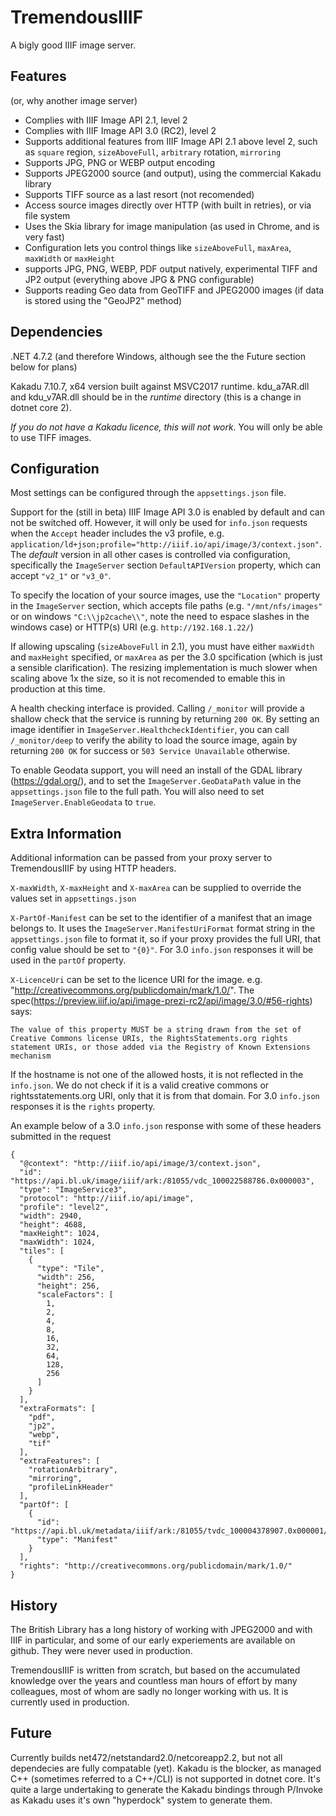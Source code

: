 # TremendousIIIF

A bigly good IIIF image server.

## Features

(or, why another image server)

- Complies with IIIF Image API 2.1, level 2
- Complies with IIIF Image API 3.0 (RC2), level 2
- Supports additional features from IIIF Image API 2.1 above level 2, such as `square` region, `sizeAboveFull`, `arbitrary` rotation, `mirroring`
- Supports JPG, PNG or WEBP output encoding
- Supports JPEG2000 source (and output), using the commercial Kakadu library 
- Supports TIFF source as a last resort (not recomended)
- Access source images directly over HTTP (with built in retries), or via file system
- Uses the Skia library for image manipulation (as used in Chrome, and is very fast)
- Configuration lets you control things like `sizeAboveFull`, `maxArea`, `maxWidth` or `maxHeight`
- supports JPG, PNG, WEBP, PDF output natively, experimental TIFF and JP2 output (everything above JPG & PNG configurable)
- Supports reading Geo data from GeoTIFF and JPEG2000 images (if data is stored using the "GeoJP2" method)

## Dependencies

.NET 4.7.2 (and therefore Windows, although see the the Future section below for plans)

Kakadu 7.10.7, x64 version built against MSVC2017 runtime. kdu_a7AR.dll and kdu_v7AR.dll should be in the *runtime* directory (this is a change in dotnet core 2).

*If you do not have a Kakadu licence, this will not work*. You will only be able to use TIFF images.

## Configuration

Most settings can be configured through the `appsettings.json` file.

Support for the (still in beta) IIIF Image API 3.0 is enabled by default and can not be switched off. However, it will only be used for `info.json` requests when the `Accept` header includes the v3 profile, e.g. `application/ld+json;profile="http://iiif.io/api/image/3/context.json"`. The _default_ version in all other cases is controlled via configuration, specifically the `ImageServer` section `DefaultAPIVersion` property, which can accept `"v2_1"` or `"v3_0"`.

To specify the location of your source images, use the `"Location"` property in the `ImageServer` section, which accepts file paths (e.g. `"/mnt/nfs/images"` or on windows `"C:\\jp2cache\\"`, note the need to espace slashes in the windows case) or HTTP(s) URI (e.g. `http://192.168.1.22/`)

If allowing upscaling (`sizeAboveFull` in 2.1), you must have either `maxWidth` and `maxHeight` specified, or `maxArea` as per the 3.0 spcification (which is just a sensible clarification). The resizing implementation is much slower when scaling above 1x the size, so it is not recomended to emable this in production at this time.

A health checking interface is provided. Calling `/_monitor` will provide a shallow check that the service is running by returning `200 OK`. By setting an image identifier in `ImageServer.HealthcheckIdentifier`, you can call `/_monitor/deep` to verify the ability to load the source image, again by returning `200 OK` for success or `503 Service Unavailable` otherwise.

To enable Geodata support, you will need an install of the GDAL library (https://gdal.org/), and to set the `ImageServer.GeoDataPath` value in the `appsettings.json` file to the full path. You will also need to set `ImageServer.EnableGeodata` to `true`.

## Extra Information

Additional information can be passed from your proxy server to TremendousIIIF by using HTTP headers. 

`X-maxWidth`, `X-maxHeight` and `X-maxArea` can be supplied to override the values set in `appsettings.json`

`X-PartOf-Manifest` can be set to the identifier of a manifest that an image belongs to. It uses the `ImageServer.ManifestUriFormat` format string in the `appsettings.json` file to format it, so if your proxy provides the full URI, that config value should be set to `"{0}"`.
For 3.0 `info.json` responses it will be used in the `partOf` property.

`X-LicenceUri` can be set to the licence URI for the image. e.g. "http://creativecommons.org/publicdomain/mark/1.0/". The spec(https://preview.iiif.io/api/image-prezi-rc2/api/image/3.0/#56-rights) says:

	The value of this property MUST be a string drawn from the set of Creative Commons license URIs, the RightsStatements.org rights statement URIs, or those added via the Registry of Known Extensions mechanism

If the hostname is not one of the allowed hosts, it is not reflected in the `info.json`. We do not check if it is a valid creative commons or rightsstatements.org URI, only that it is from that domain. For 3.0 `info.json` responses it is the `rights` property.

An example below of a 3.0 `info.json` response with some of these headers submitted in the request

```
{
  "@context": "http://iiif.io/api/image/3/context.json",
  "id": "https://api.bl.uk/image/iiif/ark:/81055/vdc_100022588786.0x000003",
  "type": "ImageService3",
  "protocol": "http://iiif.io/api/image",
  "profile": "level2",
  "width": 2940,
  "height": 4688,
  "maxHeight": 1024,
  "maxWidth": 1024,
  "tiles": [
    {
      "type": "Tile",
      "width": 256,
      "height": 256,
      "scaleFactors": [
        1,
        2,
        4,
        8,
        16,
        32,
        64,
        128,
        256
      ]
    }
  ],
  "extraFormats": [
    "pdf",
    "jp2",
    "webp",
    "tif"
  ],
  "extraFeatures": [
    "rotationArbitrary",
    "mirroring",
    "profileLinkHeader"
  ],
  "partOf": [
    {
      "id": "https://api.bl.uk/metadata/iiif/ark:/81055/tvdc_100004378907.0x000001/manifest.json",
      "type": "Manifest"
    }
  ],
  "rights": "http://creativecommons.org/publicdomain/mark/1.0/"
}
```

## History

The British Library has a long history of working with JPEG2000 and with IIIF in particular, and some of our early experiements are available on github. They were never used in production.

TremendousIIIF is written from scratch, but based on the accumulated knowledge over the years and countless man hours of effort by many colleagues, most of whom are sadly no longer working with us. It is currently used in production.

## Future

Currently builds net472/netstandard2.0/netcoreapp2.2, but not all dependecies are fully compatable (yet). Kakadu is the blocker, as managed C++ (sometimes referred to a C++/CLI) is not supported in dotnet core. It's quite a large undertaking to generate the Kakadu bindings through P/Invoke as Kakadu uses it's own "hyperdock" system to generate them. 
